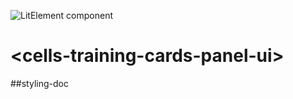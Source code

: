 ![LitElement component](https://img.shields.io/badge/litElement-component-blue.svg)

# \<cells-training-cards-panel-ui>

##styling-doc